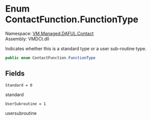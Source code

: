 # Enum ContactFunction.FunctionType

Namespace: [VM.Managed.DAFUL.Contact](VM.Managed.DAFUL.Contact.md)  
Assembly: VMDCt.dll  

Indicates whether this is a standard type or a user sub-routine type.

```csharp
public enum ContactFunction.FunctionType
```

## Fields

`Standard = 0` 

standard



`UserSubroutine = 1` 

usersubroutine




